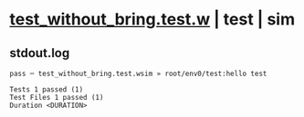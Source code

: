 # [test_without_bring.test.w](../../../../../examples/tests/valid/test_without_bring.test.w) | test | sim

## stdout.log
```log
pass ─ test_without_bring.test.wsim » root/env0/test:hello test
 
Tests 1 passed (1)
Test Files 1 passed (1)
Duration <DURATION>
```

